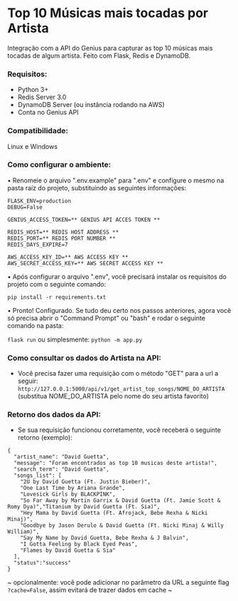 # Top 10 Músicas mais tocadas por Artista
Integração com a API do Genius para capturar as top 10 músicas mais tocadas de algum artista.
Feito com Flask, Redis e DynamoDB.

### Requisitos:
- Python 3+
- Redis Server 3.0
- DynamoDB Server (ou instância rodando na AWS)
- Conta no Genius API

### Compatibilidade:
Linux e Windows

### Como configurar o ambiente:
• Renomeie o arquivo ".env.example" para ".env" e configure o mesmo na pasta raíz do projeto, substituindo as seguintes informações:

```
FLASK_ENV=production
DEBUG=False

GENIUS_ACCESS_TOKEN=** GENIUS API ACCES TOKEN **

REDIS_HOST=** REDIS HOST ADDRESS **
REDIS_PORT=** REDIS PORT NUMBER **
REDIS_DAYS_EXPIRE=7

AWS_ACCESS_KEY_ID=** AWS ACCESS KEY **
AWS_SECRET_ACCESS_KEY=** AWS SECRET ACCESS KEY **
```

• Após configurar o arquivo ".env", você precisará instalar os requisitos do projeto com o seguinte comando:

```pip install -r requirements.txt```

• Pronto! Configurado. Se tudo deu certo nos passos anteriores, agora você só precisa abrir o "Command Prompt" ou "bash" e rodar o seguinte comando na pasta:

```flask run```
ou simplesmente:
```python -m app.py```

### Como consultar os dados do Artista na API:
- Você precisa fazer uma requisição com o método "GET" para a url a seguir:
```http://127.0.0.1:5000/api/v1/get_artist_top_songs/NOME_DO_ARTISTA```
(substitua NOME_DO_ARTISTA pelo nome do seu artista favorito)

### Retorno dos dados da API:
- Se sua requisição funcionou corretamente, você receberá o seguinte retorno (exemplo):

```
{
  "artist_name": "David Guetta",
  "message": "Foram encontrados as top 10 musicas deste artista!",
  "search_term": "David Guetta",
  "songs_list": [
    "2U by David Guetta (Ft. Justin Bieber)",
    "One Last Time by Ariana Grande",
    "Lovesick Girls by BLACKPINK",
    "So Far Away by Martin Garrix & David Guetta (Ft. Jamie Scott & Romy Dya)","Titanium by David Guetta (Ft. Sia)",
    "Hey Mama by David Guetta (Ft. Afrojack, Bebe Rexha & Nicki Minaj)",
    "Goodbye by Jason Derulo & David Guetta (Ft. Nicki Minaj & Willy William)",
    "Say My Name by David Guetta, Bebe Rexha & J Balvin",
    "I Gotta Feeling by Black Eyed Peas",
    "Flames by David Guetta & Sia"
  ],
  "status":"success"
}
```

~ opcionalmente: você pode adicionar no parâmetro da URL a seguinte flag ```?cache=False```, assim evitará de trazer dados em cache ~


